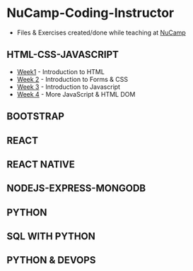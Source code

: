 # NuCamp-Coding-Instructor
- Files & Exercises created/done while teaching at [NuCamp](nucamp.co)

## HTML-CSS-JAVASCRIPT
* [Week1](https://github.com/Alira-Coffman/NuCamp-Coding-Instructor/tree/main/WebDev/1-HTML-CSS-JavaScript/week1) - Introduction to HTML
* [Week 2](https://github.com/Alira-Coffman/NuCamp-Coding-Instructor/tree/main/WebDev/1-HTML-CSS-JavaScript/week2) - Introduction to Forms & CSS
* [Week 3](https://github.com/Alira-Coffman/NuCamp-Coding-Instructor/tree/main/WebDev/1-HTML-CSS-JavaScript/week3) - Introduction to Javascript
* [Week 4](https://github.com/Alira-Coffman/NuCamp-Coding-Instructor/tree/main/WebDev/1-HTML-CSS-JavaScript/week4) - More JavaScript & HTML DOM
## BOOTSTRAP

## REACT

## REACT NATIVE

## NODEJS-EXPRESS-MONGODB

## PYTHON 

## SQL WITH PYTHON

## PYTHON & DEVOPS
